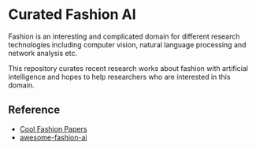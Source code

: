 # Curated Fashion AI

Fashion is an interesting and complicated domain for different research technologies including computer vision, natural language processing and network analysis etc.

This repository curates recent research works about fashion with artificial intelligence and hopes to help researchers who are interested in this domain.


## Reference

- [Cool Fashion Papers](https://github.com/lzhbrian/Cool-Fashion-Papers)
- [awesome-fashion-ai ](https://github.com/ayushidalmia/awesome-fashion-ai)

